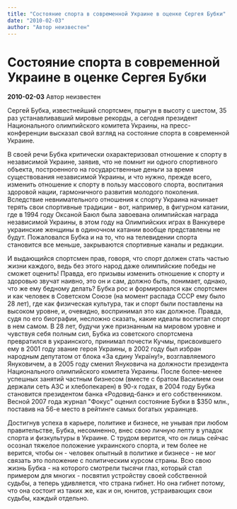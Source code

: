 ```yaml
---
title: "Состояние спорта в современной Украине в оценке Сергея Бубки"
date: "2010-02-03"
author: "Автор неизвестен"
---
```


# Состояние спорта в современной Украине в оценке Сергея Бубки

**2010-02-03** Автор неизвестен

Сергей Бубка, известнейший спортсмен, прыгун в высоту с шестом, 35 раз устанавливавший мировые рекорды, а сегодня президент Национального олимпийского комитета Украины, на пресс-конференции высказал свой взгляд на состояние спорта в современной Украине.

В своей речи Бубка критически охарактеризовал отношение к спорту в независимой Украине, заявив, что не помнит ни одного спортивного объекта, построенного на государственные деньги за время существования независимой Украины, и что нужно, прежде всего, изменить отношение к спорту в пользу массового спорта, воспитания здоровой нации, гармоничного развития молодого поколения. Вследствие невнимательного отношения к спорту Украина начинает терять свои спортивные традиции - вот, например, в фигурном катании, где в 1994 году Оксаной Баюл была завоевана олимпийская награда независимой Украины, в этом году на Олимпийских играх в Ванкувере украинские женщины в одиночном катании вообще представлены не будут. Пожаловался Бубка и на то, что на телевидении спорта становится все меньше, закрываются спортивные каналы и редакции.

И выдающийся спортсмен прав, говоря, что спорт должен стать частью жизни каждого, ведь без этого народ даже олимпийские победы не сможет оценить! Правда, его призывы изменить отношение к спорту и здоровью звучат наивно, это он и сам, должно быть, понимает, однако, что же ему бедному делать? Бубка рос и формировался как спортсмен и как человек в Советском Союзе (на момент распада СССР ему было 28 лет), где как физическая культура, так и спорт были поставлены на высоком уровне, и, очевидно, воспринимал это как должное. Правда, судя по его биографии, несложно сказать, какие идеалы воспитал спорт в нем самом. В 28 лет, будучи уже признанным на мировом уровне и чувствуя себя полным сил, Бубка из советского спортсмена превратился в украинского, принимал почести Кучмы, присвоившего ему в 2001 году звание героя Украины, в 2002 году был избран народным депутатом от блока «За єдину Україну!», возглавляемого Януковичем, а в 2005 году сменил Януковича на должности президента Национального олимпийского комитета Украины. После более-менее успешных занятий частным бизнесом (вместе с братом Василием они держали сеть АЗС и хлебопекарен) в 90-х годах, в 2004 году Бубка становится президентом банка «Родовид-банк» и его собственником. Весной 2007 года журнал "Фокус" оценил состояние Бубки в $350 млн., поставив на 56-е место в рейтинге самых богатых украинцев.

Достигнув успеха в карьере, политике и бизнесе, не унывая при любом правительстве, Бубка, несомненно, внес свою личную лепту в упадок спорта и физкультуры в Украине. С трудом верится, что он лишь сейчас осознал тяжелое положение украинского спорта, и тем более не верится, чтобы он - человек опытный в политике и бизнесе - не мог связать это положение с политическим курсом страны. Всю свою жизнь Бубка - на которого смотрели тысячи глаз, который стал примером для многих - посвятил устройству своей собственной судьбы, а теперь удивляется, что страна гибнет. Но она гибнет потому, что она состоит из таких же, как и он, юнитов, устраивающих свои судьбы, каждый отдельно.